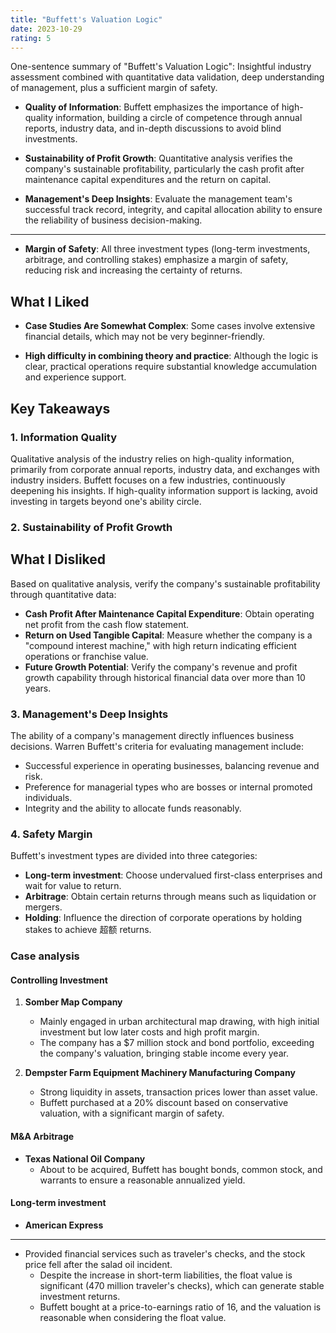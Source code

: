 ```yaml
---
title: "Buffett's Valuation Logic"
date: 2023-10-29
rating: 5
---
```


One-sentence summary of "Buffett's Valuation Logic": Insightful industry assessment combined with quantitative data validation, deep understanding of management, plus a sufficient margin of safety.

- **Quality of Information**: Buffett emphasizes the importance of high-quality information, building a circle of competence through annual reports, industry data, and in-depth discussions to avoid blind investments.

- **Sustainability of Profit Growth**: Quantitative analysis verifies the company's sustainable profitability, particularly the cash profit after maintenance capital expenditures and the return on capital.

<!--more-->

- **Management's Deep Insights**: Evaluate the management team's successful track record, integrity, and capital allocation ability to ensure the reliability of business decision-making.
---
- **Margin of Safety**: All three investment types (long-term investments, arbitrage, and controlling stakes) emphasize a margin of safety, reducing risk and increasing the certainty of returns.
## What I Liked

- **Case Studies Are Somewhat Complex**: Some cases involve extensive financial details, which may not be very beginner-friendly.

- **High difficulty in combining theory and practice**: Although the logic is clear, practical operations require substantial knowledge accumulation and experience support.
## Key Takeaways 

### 1. Information Quality

Qualitative analysis of the industry relies on high-quality information, primarily from corporate annual reports, industry data, and exchanges with industry insiders. Buffett focuses on a few industries, continuously deepening his insights. If high-quality information support is lacking, avoid investing in targets beyond one's ability circle.
### 2. Sustainability of Profit Growth

## What I Disliked
Based on qualitative analysis, verify the company's sustainable profitability through quantitative data:
- **Cash Profit After Maintenance Capital Expenditure**: Obtain operating net profit from the cash flow statement.
- **Return on Used Tangible Capital**: Measure whether the company is a "compound interest machine," with high return indicating efficient operations or franchise value.
- **Future Growth Potential**: Verify the company's revenue and profit growth capability through historical financial data over more than 10 years.

### 3. Management's Deep Insights
The ability of a company's management directly influences business decisions. Warren Buffett's criteria for evaluating management include:
- Successful experience in operating businesses, balancing revenue and risk.
- Preference for managerial types who are bosses or internal promoted individuals.
- Integrity and the ability to allocate funds reasonably.

### 4. Safety Margin
Buffett's investment types are divided into three categories:
- **Long-term investment**: Choose undervalued first-class enterprises and wait for value to return.
- **Arbitrage**: Obtain certain returns through means such as liquidation or mergers.
- **Holding**: Influence the direction of corporate operations by holding stakes to achieve 超额 returns.

### Case analysis

#### Controlling Investment

1. **Somber Map Company**
   - Mainly engaged in urban architectural map drawing, with high initial investment but low later costs and high profit margin.
   - The company has a $7 million stock and bond portfolio, exceeding the company's valuation, bringing stable income every year.
2. **Dempster Farm Equipment Machinery Manufacturing Company**

   - Strong liquidity in assets, transaction prices lower than asset value.
   - Buffett purchased at a 20% discount based on conservative valuation, with a significant margin of safety.
#### M&A Arbitrage

- **Texas National Oil Company**
  - About to be acquired, Buffett has bought bonds, common stock, and warrants to ensure a reasonable annualized yield.
#### Long-term investment

- **American Express**
---
- Provided financial services such as traveler's checks, and the stock price fell after the salad oil incident.
  - Despite the increase in short-term liabilities, the float value is significant (470 million traveler's checks), which can generate stable investment returns.
  - Buffett bought at a price-to-earnings ratio of 16, and the valuation is reasonable when considering the float value.